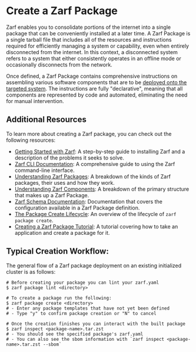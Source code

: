 # Create a Zarf Package

Zarf enables you to consolidate portions of the internet into a single package that can be conveniently installed at a later time. A Zarf Package is a single tarball file that includes all of the resources and instructions required for efficiently managing a system or capability, even when entirely disconnected from the internet. In this context, a disconnected system refers to a system that either consistently operates in an offline mode or occasionally disconnects from the network.

Once defined, a Zarf Package contains comprehensive instructions on assembling various software components that are to be [deployed onto the targeted system](../4-deploy-a-zarf-package/index.md). The instructions are fully "declarative", meaning that all components are represented by code and automated, eliminating the need for manual intervention.

## Additional Resources

To learn more about creating a Zarf package, you can check out the following resources:

- [Getting Started with Zarf](../1-getting-started/index.md): A step-by-step guide to installing Zarf and a description of the problems it seeks to solve.
- [Zarf CLI Documentation](../2-the-zarf-cli/index.md): A comprehensive guide to using the Zarf command-line interface.
- [Understanding Zarf Packages](./1-zarf-packages.md): A breakdown of the kinds of Zarf packages, their uses and how they work.
- [Understanding Zarf Components](./2-zarf-components.md): A breakdown of the primary structure that makes up a Zarf Package.
- [Zarf Schema Documentation](./4-zarf-schema.md): Documentation that covers the configuration available in a Zarf Package definition.
- [The Package Create Lifecycle](./5-package-create-lifecycle.md): An overview of the lifecycle of `zarf package create`.
- [Creating a Zarf Package Tutorial](../5-zarf-tutorials/0-creating-a-zarf-package.md): A tutorial covering how to take an application and create a package for it.

## Typical Creation Workflow:

The general flow of a Zarf package deployment on an existing initialized cluster is as follows:

```shell
# Before creating your package you can lint your zarf.yaml
$ zarf package lint <directory>

# To create a package run the following:
$ zarf package create <directory>
# - Enter any package templates that have not yet been defined
# - Type "y" to confirm package creation or "N" to cancel

# Once the creation finishes you can interact with the built package
$ zarf inspect <package-name>.tar.zst
# - You should see the specified package's zarf.yaml
# - You can also see the sbom information with `zarf inspect <package-name>.tar.zst --sbom`
```
